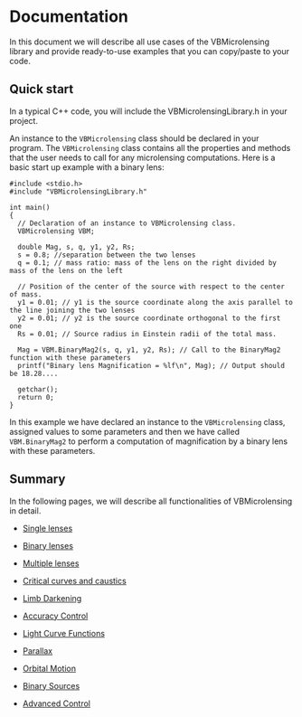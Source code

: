 # Documentation

In this document we will describe all use cases of the VBMicrolensing library and provide ready-to-use examples that you can copy/paste to your code. 

## Quick start

In a typical C++ code, you will include the VBMicrolensingLibrary.h in your project. 

An instance to the ```VBMicrolensing``` class should be declared in your program. The ```VBMicrolensing``` class contains all the properties and methods that the user needs to call for any microlensing computations. Here is a basic start up example with a binary lens:

```
#include <stdio.h>
#include "VBMicrolensingLibrary.h"

int main()
{
  // Declaration of an instance to VBMicrolensing class.
  VBMicrolensing VBM;
  
  double Mag, s, q, y1, y2, Rs;
  s = 0.8; //separation between the two lenses
  q = 0.1; // mass ratio: mass of the lens on the right divided by mass of the lens on the left
  
  // Position of the center of the source with respect to the center of mass.
  y1 = 0.01; // y1 is the source coordinate along the axis parallel to the line joining the two lenses 
  y2 = 0.01; // y2 is the source coordinate orthogonal to the first one
  Rs = 0.01; // Source radius in Einstein radii of the total mass.
  
  Mag = VBM.BinaryMag2(s, q, y1, y2, Rs); // Call to the BinaryMag2 function with these parameters
  printf("Binary lens Magnification = %lf\n", Mag); // Output should be 18.28....
  
  getchar();
  return 0;
}
```

In this example we have declared an instance to the ```VBMicrolensing``` class, assigned values to some parameters and then we have called ```VBM.BinaryMag2``` to perform a computation of magnification by a binary lens with these parameters. 

## Summary

In the following pages, we will describe all functionalities of VBMicrolensing in detail.

- [Single lenses](SingleLenses.md)

- [Binary lenses](BinaryLenses.md)

- [Multiple lenses](MultipleLenses.md)

- [Critical curves and caustics](CriticalCurvesAndCaustics.md)

- [Limb Darkening](LimbDarkening.md)

- [Accuracy Control](AccuracyControl.md)

- [Light Curve Functions](LightCurves.md)

- [Parallax](Parallax.md)

- [Orbital Motion](OrbitalMotion.md)

- [Binary Sources](BinarySources.md)

- [Advanced Control](AdvancedControl.md)

